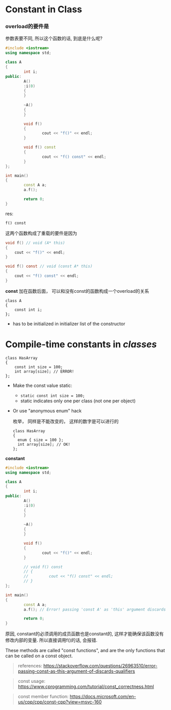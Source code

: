 # Constant in Class

### overload的要件是

参数表要不同, 所以这个函数的话, 到底是什么呢?

```c++
#include <iostream>
using namespace std;

class A
{
        int i;
public:
        A()
        :i(0)
        {
        }
        
        ~A()
        {
        }

        void f()
        {
                cout << "f()" << endl;
        }

        void f() const
        {
                cout << "f() const" << endl;
        }
};

int main()
{
        const A a;
        a.f();

        return 0;
}
```

res:

```
f() const
```



这两个函数构成了重载的要件是因为

```c
void f() // void (A* this)
{
    cout << "f()" << endl;
}

void f() const // void (const A* this)
{
    cout << "f() const" << endl;
}
```



**const** 加在函数后面， 可以和没有const的函数构成一个overload的关系

```
class A
{
	const int i;
};
```

- has to be initialized in initializer list of the constructor



# Compile-time constants in *classes*

```
class HasArray
{
	const int size = 100;
	int array[size]; // ERROR!
};
```

- Make the const value static:

  - `static const int size = 100;`
  - static indicates only one per class (not one per object)

- Or use "anonymous enum" hack 

  枚举， 同样是不能改变的， 这样的数字是可以进行的

  ```
  class HasArray
  {
  	enum { size = 100 };
  	int array[size]; // OK!
  };
  ```




**constant** 

```c++
#include <iostream>
using namespace std;

class A
{
        int i;
public:
        A()
        :i(0)
        {
        }
        
        ~A()
        {
        }

        void f()
        {
                cout << "f()" << endl;
        }

    	// void f() const
        // {
        //         cout << "f() const" << endl;
        // }
};

int main()
{
        const A a;
        a.f(); // Error! passing 'const A' as 'this' argument discards qualifiers [-fpermissive]

        return 0;
}
```

原因, constant的必须调用的成员函数也是constant的, 这样才能确保该函数没有修改内部的变量. 所以直接调用f()的话, 会报错.

These methods are called "const functions", and are the only functions that can be called on a const object.

> references: https://stackoverflow.com/questions/26963510/error-passing-const-as-this-argument-of-discards-qualifiers

>  const usage: https://www.cprogramming.com/tutorial/const_correctness.html

>  const member function: https://docs.microsoft.com/en-us/cpp/cpp/const-cpp?view=msvc-160

